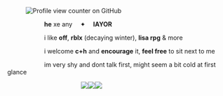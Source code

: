 <div align="left">

   ![Profile view counter on GitHub](https://komarev.com/ghpvc/?username=seraphilia)

      **he** xe any   ✦  **IAYOR** 

      i like **off**, **rblx** (decaying winter), **lisa rpg**  &  more

      i welcome **c+h** and **encourage** it, **feel free** to sit next to me 

      im very shy and dont talk first, might seem a bit cold at first glance

            ![](https://files.catbox.moe/8rj6jy.png)![](https://files.catbox.moe/svad7u.png)![](https://files.catbox.moe/tqyg3i.png)

